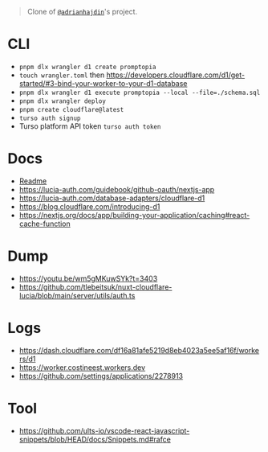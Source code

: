 > Clone of [`@adrianhajdin`](https://github.com/adrianhajdin/project_next_13_ai_prompt_sharing)'s project.

# CLI

- `pnpm dlx wrangler d1 create promptopia`
- `touch wrangler.toml` then https://developers.cloudflare.com/d1/get-started/#3-bind-your-worker-to-your-d1-database
- `pnpm dlx wrangler d1 execute promptopia --local --file=./schema.sql`
- `pnpm dlx wrangler deploy`
- `pnpm create cloudflare@latest`
- `turso auth signup`
- Turso platform API token `turso auth token`

# Docs

- [Readme](./docs.md)
- https://lucia-auth.com/guidebook/github-oauth/nextjs-app
- https://lucia-auth.com/database-adapters/cloudflare-d1
- https://blog.cloudflare.com/introducing-d1
- https://nextjs.org/docs/app/building-your-application/caching#react-cache-function

# Dump

- https://youtu.be/wm5gMKuwSYk?t=3403
- https://github.com/tlebeitsuk/nuxt-cloudflare-lucia/blob/main/server/utils/auth.ts

# Logs

- https://dash.cloudflare.com/df16a81afe5219d8eb4023a5ee5af16f/workers/d1
- https://worker.costineest.workers.dev
- https://github.com/settings/applications/2278913

# Tool

- https://github.com/ults-io/vscode-react-javascript-snippets/blob/HEAD/docs/Snippets.md#rafce
